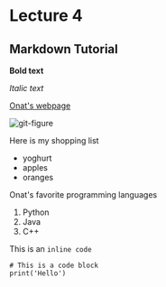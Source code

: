 # Lecture 4  
## Markdown Tutorial 

**Bold text**

*Italic text*

[Onat's webpage](https://acsweb.ucsd.edu/~ogungor/)

![git-figure](https://git-scm.com/images/logos/downloads/Git-Icon-1788C.png)

Here is my shopping list
* yoghurt
* apples
* oranges

Onat's favorite programming languages
1. Python
2. Java
3. C++

This is an `inline code`

```
# This is a code block
print('Hello')
```
